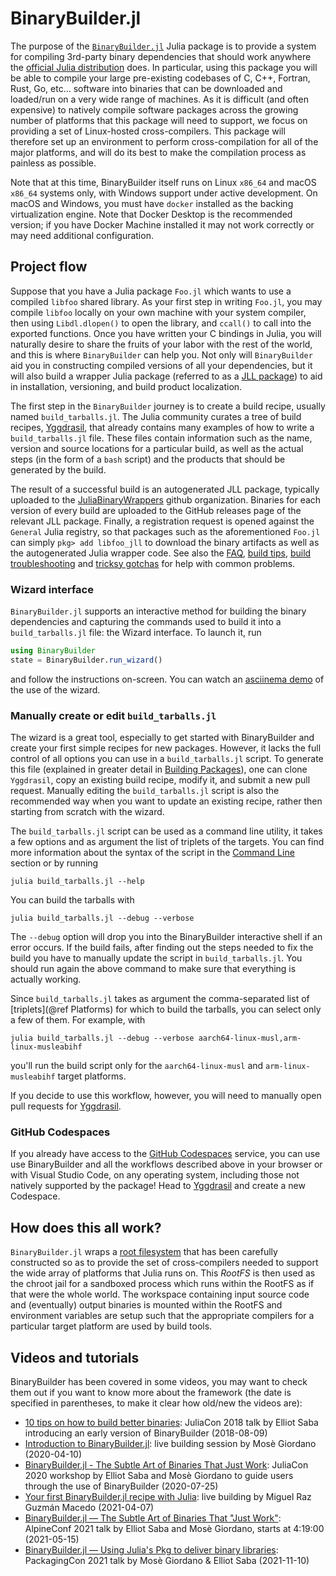 # BinaryBuilder.jl

The purpose of the [`BinaryBuilder.jl`](https://github.com/JuliaPackaging/BinaryBuilder.jl) Julia package is to provide a system for compiling 3rd-party binary dependencies that should work anywhere the [official Julia distribution](https://julialang.org/downloads) does.  In particular, using this package you will be able to compile your large pre-existing codebases of C, C++, Fortran, Rust, Go, etc... software into binaries that can be downloaded and loaded/run on a very wide range of machines.  As it is difficult (and often expensive) to natively compile software packages across the growing number of platforms that this package will need to support, we focus on providing a set of Linux-hosted cross-compilers.  This package will therefore set up an environment to perform cross-compilation for all of the major platforms, and will do its best to make the compilation process as painless as possible.

Note that at this time, BinaryBuilder itself runs on Linux `x86_64` and macOS `x86_64` systems only, with Windows support under active development.  On macOS and Windows, you must have `docker` installed as the backing virtualization engine.  Note that Docker Desktop is the recommended version; if you have Docker Machine installed it may not work correctly or may need additional configuration.

## Project flow

Suppose that you have a Julia package `Foo.jl` which wants to use a compiled `libfoo` shared library.  As your first step in writing `Foo.jl`, you may compile `libfoo` locally on your own machine with your system compiler, then using `Libdl.dlopen()` to open the library, and `ccall()` to call into the exported functions.  Once you have written your C bindings in Julia, you will naturally desire to share the fruits of your labor with the rest of the world, and this is where `BinaryBuilder` can help you.  Not only will `BinaryBuilder` aid you in constructing compiled versions of all your dependencies, but it will also build a wrapper Julia package (referred to as a [JLL package](jll.md)) to aid in installation, versioning, and build product localization.

The first step in the `BinaryBuilder` journey is to create a build recipe, usually named `build_tarballs.jl`.  The Julia community curates a tree of build recipes, [Yggdrasil](https://github.com/JuliaPackaging/Yggdrasil), that already contains many examples of how to write a `build_tarballs.jl` file.  These files contain information such as the name, version and source locations for a particular build, as well as the actual steps (in the form of a `bash` script) and the products that should be generated by the build.

The result of a successful build is an autogenerated JLL package, typically uploaded to the [JuliaBinaryWrappers](https://github.com/JuliaBinaryWrappers/) github organization.  Binaries for each version of every build are uploaded to the GitHub releases page of the relevant JLL package.  Finally, a registration request is opened against the `General` Julia registry, so that packages such as the aforementioned `Foo.jl` can simply `pkg> add libfoo_jll` to download the binary artifacts as well as the autogenerated Julia wrapper code.  See also the [FAQ](FAQ.md), [build tips](build_tips.md), [build troubleshooting](troubleshooting.md) and [tricksy gotchas](tricksy_gotchas.md) for help with common problems.

### Wizard interface

`BinaryBuilder.jl` supports an interactive method for building the binary dependencies and capturing the commands used to build it into a `build_tarballs.jl` file: the Wizard interface.  To launch it, run

```julia
using BinaryBuilder
state = BinaryBuilder.run_wizard()
```

and follow the instructions on-screen.  You can watch an [asciinema demo](https://asciinema.org/a/304105) of the use of the wizard.

### Manually create or edit `build_tarballs.jl`

The wizard is a great tool, especially to get started with BinaryBuilder and create your first simple recipes for new packages.  However, it lacks the full control of all options you can use in a `build_tarballs.jl` script.  To generate this file (explained in greater detail in [Building Packages](building.md)), one can clone `Yggdrasil`, copy an existing build recipe, modify it, and submit a new pull request.  Manually editing the `build_tarballs.jl` script is also the recommended way when you want to update an existing recipe, rather then starting from scratch with the wizard.

The `build_tarballs.jl` script can be used as a command line utility, it takes a few options and as argument the list of triplets of the targets.  You can find more information about the syntax of the script in the [Command Line](@ref) section or by running
```
julia build_tarballs.jl --help
```
You can build the tarballs with
```
julia build_tarballs.jl --debug --verbose
```
The `--debug` option will drop you into the BinaryBuilder interactive shell if an error occurs.  If the build fails, after finding out the steps needed to fix the build you have to manually update the script in `build_tarballs.jl`.  You should run again the above command to make sure that everything is actually working.

Since `build_tarballs.jl` takes as argument the comma-separated list of [triplets](@ref Platforms) for which to build the tarballs, you can select only a few of them.  For example, with
```
julia build_tarballs.jl --debug --verbose aarch64-linux-musl,arm-linux-musleabihf
```
you'll run the build script only for the `aarch64-linux-musl` and `arm-linux-musleabihf` target platforms.

If you decide to use this workflow, however, you will need to manually open pull requests for [Yggdrasil](https://github.com/JuliaPackaging/Yggdrasil/).

### GitHub Codespaces

If you already have access to the [GitHub Codespaces](https://github.com/features/codespaces) service, you can use use BinaryBuilder and all the workflows described above in your browser or with Visual Studio Code, on any operating system, including those not natively supported by the package!  Head to [Yggdrasil](https://github.com/JuliaPackaging/Yggdrasil/) and create a new Codespace.

## How does this all work?

`BinaryBuilder.jl` wraps a [root filesystem](rootfs.md) that has been carefully constructed so as to provide the set of cross-compilers needed to support the wide array of platforms that Julia runs on.  This _RootFS_ is then used as the chroot jail for a sandboxed process which runs within the RootFS as if that were the whole world.  The workspace containing input source code and (eventually) output binaries is mounted within the RootFS and environment variables are setup such that the appropriate compilers for a particular target platform are used by build tools.

## Videos and tutorials

BinaryBuilder has been covered in some videos, you may want to check them out if you want to know more about the framework (the date is specified in parentheses, to make it clear how old/new the videos are):

* [10 tips on how to build better binaries](https://www.youtube.com/watch?v=2e0PBGSaQaI): JuliaCon 2018 talk by Elliot Saba introducing an early version of BinaryBuilder (2018-08-09)
* [Introduction to BinaryBuilder.jl](https://www.youtube.com/watch?v=d_h8C4iCzno): live building session by Mosè Giordano (2020-04-10)
* [BinaryBuilder.jl - The Subtle Art of Binaries That Just Work](https://www.youtube.com/watch?v=3IyXsBwqll8): JuliaCon 2020 workshop by Elliot Saba and Mosè Giordano to guide users through the use of BinaryBuilder (2020-07-25)
* [Your first BinaryBuilder.jl recipe with Julia](https://www.youtube.com/watch?v=7fkNcdbt4dg): live building by Miguel Raz Guzmán Macedo (2021-04-07)
* [BinaryBuilder.jl — The Subtle Art of Binaries That "Just Work"](https://bbb.dereferenced.org/playback/presentation/2.3/75a49eebcb63d6fee8c55417ea7cc51768d86f3d-1621065511930): AlpineConf 2021 talk by Elliot Saba and Mosè Giordano, starts at 4:19:00 (2021-05-15)
* [BinaryBuilder.jl — Using Julia's Pkg to deliver binary libraries](https://www.youtube.com/watch?v=S__x3K31qnE): PackagingCon 2021 talk by Mosè Giordano & Elliot Saba (2021-11-10)
